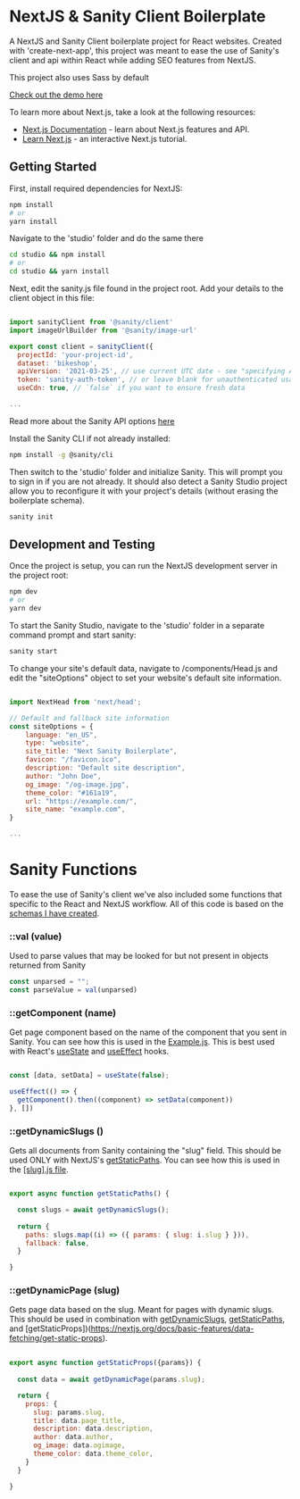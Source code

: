 # NextJS & Sanity Client Boilerplate

A NextJS and Sanity Client boilerplate project for React websites. Created with 'create-next-app', this project was meant to ease the use of Sanity's client and api within React while adding SEO features from NextJS.

This project also uses Sass by default

[Check out the demo here](https://next-sanity-boilerplate.vercel.app/)

To learn more about Next.js, take a look at the following resources:

- [Next.js Documentation](https://nextjs.org/docs) - learn about Next.js features and API.
- [Learn Next.js](https://nextjs.org/learn) - an interactive Next.js tutorial.

## Getting Started

First, install required dependencies for NextJS:

```bash
npm install
# or
yarn install
```

Navigate to the 'studio' folder and do the same there

```bash
cd studio && npm install
# or
cd studio && yarn install
```

Next, edit the sanity.js file found in the project root. Add your details to the client object in this file:

```javascript

import sanityClient from '@sanity/client'
import imageUrlBuilder from '@sanity/image-url'

export const client = sanityClient({
  projectId: 'your-project-id',
  dataset: 'bikeshop',
  apiVersion: '2021-03-25', // use current UTC date - see "specifying API version"!
  token: 'sanity-auth-token', // or leave blank for unauthenticated usage
  useCdn: true, // `false` if you want to ensure fresh data

...

```

Read more about the Sanity API options [here](https://www.sanity.io/docs/js-client#api)

Install the Sanity CLI if not already installed:

```bash
npm install -g @sanity/cli
```

Then switch to the 'studio' folder and initialize Sanity. This will prompt you to sign in if you are not already. It should also detect a Sanity Studio project allow you to reconfigure it with your project's details (without erasing the boilerplate schema).

```bash
sanity init
```

## Development and Testing

Once the project is setup, you can run the NextJS development server in the project root:

```bash
npm dev
# or
yarn dev
```

To start the Sanity Studio, navigate to the 'studio' folder in a separate command prompt and start sanity:

```bash
sanity start
```

To change your site's default data, navigate to /components/Head.js and edit the "siteOptions" object to set your website's default site information.

```javascript

import NextHead from 'next/head';

// Default and fallback site information
const siteOptions = {
    language: "en_US",
    type: "website",
    site_title: "Next Sanity Boilerplate",
    favicon: "/favicon.ico",
    description: "Default site description",
    author: "John Doe",
    og_image: "/og-image.jpg",
    theme_color: "#161a19",
    url: "https://example.com/",
    site_name: "example.com",
}

...

```

# Sanity Functions

To ease the use of Sanity's client we've also included some functions that specific to the React and NextJS workflow. All of this code is based on the [schemas I have created]().

### ::val (value)

Used to parse values that may be looked for but not present in objects returned from Sanity

```javascript
const unparsed = "";
const parseValue = val(unparsed)
```

### ::getComponent (name)

Get page component based on the name of the component that you sent in Sanity. You can see how this is used in the [Example.js](https://github.com/soriox/next-sanity-boilerplate/blob/main/components/Example.js). This is best used with React's [useState](https://reactjs.org/docs/hooks-state.html) and [useEffect](https://reactjs.org/docs/hooks-effect.html) hooks.

```javascript

const [data, setData] = useState(false);

useEffect(() => {
  getComponent().then((component) => setData(component))
}, [])


```


### ::getDynamicSlugs ()

Gets all documents from Sanity containing the "slug" field. This should be used ONLY with NextJS's [getStaticPaths](https://nextjs.org/docs/basic-features/data-fetching/get-static-paths). You can see how this is used in the [[slug].js file]().

```javascript

export async function getStaticPaths() {

  const slugs = await getDynamicSlugs();
    
  return {
    paths: slugs.map((i) => ({ params: { slug: i.slug } })),
    fallback: false,
  }

}

```


### ::getDynamicPage (slug)

Gets page data based on the slug. Meant for pages with dynamic slugs. This should be used in combination with [getDynamicSlugs](), [getStaticPaths](https://nextjs.org/docs/basic-features/data-fetching/get-static-paths), and [getStaticProps])(https://nextjs.org/docs/basic-features/data-fetching/get-static-props).

```javascript
 
export async function getStaticProps({params}) {
    
  const data = await getDynamicPage(params.slug);

  return {
    props: { 
      slug: params.slug,
      title: data.page_title, 
      description: data.description, 
      author: data.author,
      og_image: data.ogimage,
      theme_color: data.theme_color,
    }
  }

}

```


